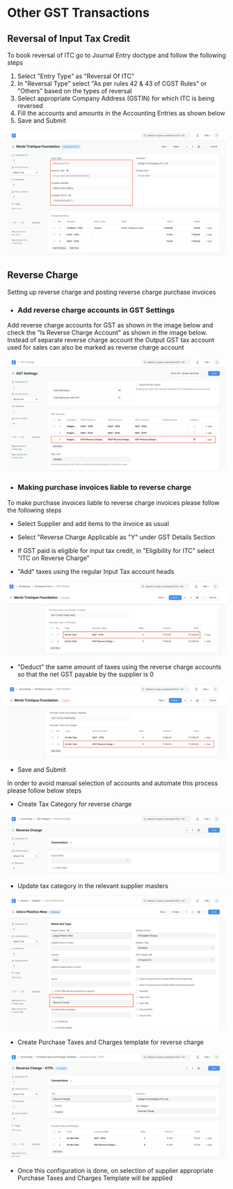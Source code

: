 # Other GST Transactions

## Reversal of Input Tax Credit

To book reversal of ITC go to Journal Entry doctype and follow the following steps

1. Select "Entry Type" as "Reversal Of ITC"
2. In "Reversal Type" select "As per rules 42 &amp; 43 of CGST Rules" or "Others" based on the types of reversal
3. Select appropriate Company Address (GSTIN) for which ITC is being reversed
4. Fill the accounts and amounts in the Accounting Entries as shown below
5. Save and Submit

![Reversal of Input Tax Credit](../assets/reversal-of-itc.png)


## Reverse Charge
Setting up reverse charge and posting reverse charge purchase invoices

- ### Add reverse charge accounts in GST Settings

Add reverse charge accounts for GST as shown in the image below and check the "Is Reverse Charge Account" as shown in the image below. Instead of separate reverse charge account the Output GST tax account used for sales can also be marked as reverse charge account

![GST Reverse Charge Settings](../assets/gst-reverse-charge-setting.png)

- ### Making purchase invoices liable to reverse charge

To make purchase invoices liable to reverse charge invoices please follow the following steps

* Select Supplier and add items to the invoice as usual

* Select "Reverse Charge Applicable as "Y" under GST Details Section
* If GST paid is eligible for input tax credit, in "Eligibility for ITC" select "ITC on Reverse Charge"
* "Add" taxes using the regular Input Tax account heads

![Reverse Charge](../assets/reverse-charge-add.png)

* "Deduct" the same amount of taxes using the reverse charge accounts so that the net GST payable by the supplier is 0

![Reverse Charge](../assets/reverse-charge-deduct.png)

* Save and Submit

In order to avoid manual selection of accounts and automate this process please follow below steps

* Create Tax Category for reverse charge

![Reverse Charge Tax Category](../assets/reverse-charge-tax-category.png)

* Update tax category in the relevant supplier masters

![Supplier Tax Category](../assets/supplier-tax-category.png)

* Create Purchase Taxes and Charges template for reverse charge

![Reverse Charge Template](../assets/reverse-charge-template.png)

* Once this configuration is done, on selection of supplier appropriate Purchase Taxes and Charges Template will be applied
